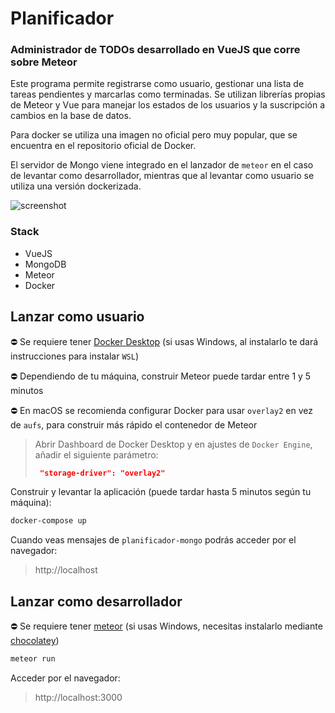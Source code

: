 # Planificador
### Administrador de TODOs desarrollado en VueJS que corre sobre Meteor

Este programa permite registrarse como usuario, gestionar una lista de tareas pendientes y marcarlas como terminadas. Se utilizan librerías propias de Meteor y Vue para manejar los estados de los usuarios y la suscripción a cambios en la base de datos.

Para docker se utiliza una imagen no oficial pero muy popular, que se encuentra en el repositorio oficial de Docker.

El servidor de Mongo viene integrado en el lanzador de `meteor` en el caso de levantar como desarrollador, mientras que al levantar como usuario se utiliza una versión dockerizada.

![screenshot](https://seb.cl/wp-content/uploads/2020/11/screenshot.png)
### Stack
* VueJS
* MongoDB
* Meteor
* Docker

## Lanzar como usuario
⛔ Se requiere tener [Docker Desktop](https://www.docker.com/products/docker-desktop) (si usas Windows, al instalarlo te dará instrucciones para instalar `WSL`)

⛔ Dependiendo de tu máquina, construir Meteor puede tardar entre 1 y 5 minutos

⛔ En macOS se recomienda configurar Docker para usar `overlay2` en vez de `aufs`, para construir más rápido el contenedor de Meteor
> Abrir Dashboard de Docker Desktop y en ajustes de `Docker Engine`, añadir el siguiente parámetro:
> ```json
>  "storage-driver": "overlay2"
>```

Construir y levantar la aplicación (puede tardar hasta 5 minutos según tu máquina):
```sh
docker-compose up
```
Cuando veas mensajes de `planificador-mongo` podrás acceder por el navegador:
> http://localhost
## Lanzar como desarrollador
⛔ Se requiere tener [meteor](https://www.meteor.com/install) (si usas Windows, necesitas instalarlo mediante [chocolatey](https://chocolatey.org))
```sh
meteor run
```
Acceder por el navegador:
> http://localhost:3000
